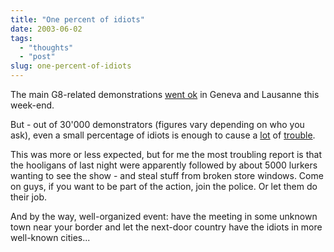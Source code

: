 ```yaml
---
title: "One percent of idiots"
date: 2003-06-02
tags: 
  - "thoughts"
  - "post"
slug: one-percent-of-idiots
---
```


The main G8-related demonstrations [went ok](http://swissinfo.ch/sen/swissinfo.html?siteSect=105&sid=3894151) in Geneva and Lausanne this week-end.

But - out of 30'000 demonstrators (figures vary depending on who you ask), even a small percentage of idiots is enough to cause a [lot](http://www.diapo.ch/galerie.php/62) of [trouble](http://www.tdg.ch/accueil/geneve_en_photos/photo/index.php?Page_ID=13158).

This was more or less expected, but for me the most troubling report is that the hooligans of last night were apparently followed by about 5000 lurkers wanting to see the show - and steal stuff from broken store windows. Come on guys, if you want to be part of the action, join the police. Or let them do their job.

And by the way, well-organized event: have the meeting in some unknown town near your border and let the next-door country have the idiots in more well-known cities...
